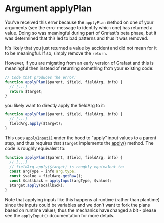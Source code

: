 # Argument applyPlan

<!-- TODO: extract the coordinate from the request hash #coord=... -->

You've received this error because the `applyPlan` method on one of your arguments
(see the error message to identify which one) has returned a value. Doing so
was meaningful during part of Grafast's beta phase, but it was determined that
this led to bad patterns and thus it was removed.

It's likely that you just returned a value by accident and did not mean for it
to be meaningful. If so, simply remove the `return`.

However, if you are migrating from an early version of Grafast and this is
meaningful then instead of returning something from your existing code:

```ts
// Code that produces the error:
function applyPlan($parent, $field, fieldArg, info) {
  // [...]
  return $target;
}
```

you likely want to directly apply the fieldArg to it:

```ts
function applyPlan($parent, $field, fieldArg, info) {
  // [...]
  fieldArg.apply($target);
}
```

This uses [`applyInput()`](/grafast/step-library/standard-steps/applyInput)
under the hood to "apply" input values to a parent step, and thus requires that
`$target` implements the [apply()](/grafast/step-classes#apply) method. The
code is roughly equivalent to:

```ts
function applyPlan($parent, $field, fieldArg, info) {
  // [...]
  // fieldArg.apply($target) is roughly equivalent to:
  const argType = info.arg.type;
  const $value = fieldArg.getRaw();
  const $callback = applyInput(argType, $value);
  $target.apply($callback);
}
```

Note that applying inputs like this happens at runtime (rather than plantime)
since the inputs could be variables and we don't want to fork the plans based
on runtime values; thus the mechanics have changed a bit - please see the
`applyInput()` documentation for more details.
